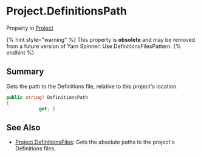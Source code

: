 # Project.DefinitionsPath

Property in [Project](/docs/api/csharp/yarn.compiler.project.md)

{% hint style="warning" %}
This property is <b>obsolete</b> and may be removed from a future version of Yarn Spinner: Use DefinitionsFilesPattern.
{% endhint %}

## Summary


Gets the path to the Definitions file, relative to this project's
location.


```csharp
public string? DefinitionsPath
{
            get; }
```

## See Also

* [Project.DefinitionsFiles](/docs/api/csharp/yarn.compiler.project.definitionsfiles.md): Gets the absolute paths to the project's Definitions files.

